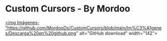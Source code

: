 # Custom Cursors - By Mordoo
<a href="google.com"><img Imágenes-"https://github.com/MordooDs/CustomCursors/blob/main/Im%C3%A1genes/Descarga%20en%20github.png" alt="GitHub download" width="142"></a>
